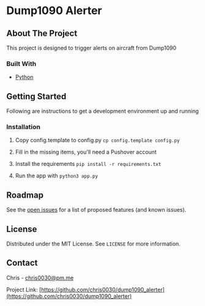 # Dump1090 Alerter

## About The Project

This project is designed to trigger alerts on aircraft from Dump1090

### Built With

* [Python](https://python.org)

<!-- GETTING STARTED -->
## Getting Started

Following are instructions to get a development environment up and running

### Installation

1. Copy config.template to config.py `cp config.template config.py`

1. Fill in the missing items, you'll need a Pushover account

1. Install the requirements `pip install -r requirements.txt`

1. Run the app with `python3 app.py`

## Roadmap

See the [open issues](https://github.com/chris0030/dump1090_alerter/issues) for a list
of proposed features (and known issues).

## License

Distributed under the MIT License. See `LICENSE` for more information.

## Contact

Chris - chris0030@pm.me

Project Link: [https://github.com/chris0030/dump1090_alerter](https://github.com/chris0030/dump1090_alerter)
